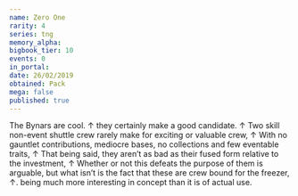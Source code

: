 ```yaml
---
name: Zero One
rarity: 4
series: tng
memory_alpha:
bigbook_tier: 10
events: 0
in_portal:
date: 26/02/2019
obtained: Pack
mega: false
published: true
---
```


The Bynars are cool. ↑ they certainly make a good candidate. ↑ Two skill non-event shuttle crew rarely make for exciting or valuable crew, ↑ With no gauntlet contributions, mediocre bases, no collections and few eventable traits, ↑ That being said, they aren’t as bad as their fused form relative to the investment, ↑ Whether or not this defeats the purpose of them is arguable, but what isn’t is the fact that these are crew bound for the freezer, ↑. being much more interesting in concept than it is of actual use.
